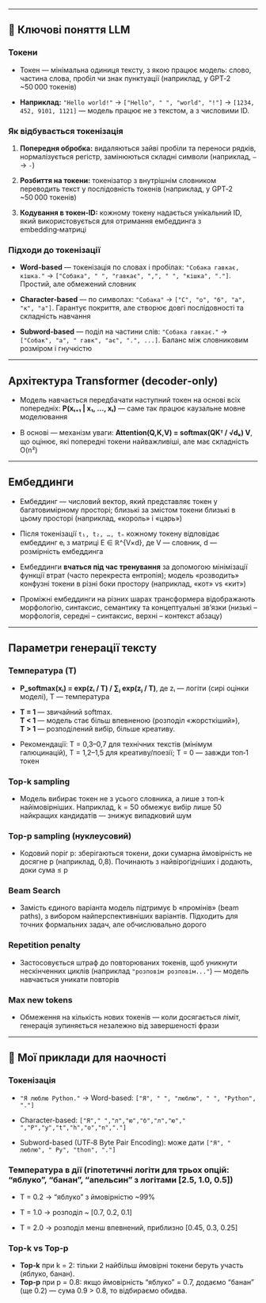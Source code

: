 
---

## 🧠 Ключові поняття LLM

### Токени

- Токен — мінімальна одиниця тексту, з якою працює модель: слово, частина слова, пробіл чи знак пунктуації (наприклад, у GPT‑2 ~50 000 токенів)
    
- **Наприклад:** `"Hello world!"` → `["Hello", " ", "world", "!"]` → `[1234, 452, 9101, 1121]` — модель працює не з текстом, а з числовими ID.
    

### Як відбувається токенізація

1. **Попередня обробка:** видаляються зайві пробіли та переноси рядків, нормалізується регістр, замінюються складні символи (наприклад, `—` → `-`) 
    
2. **Розбиття на токени:** токенізатор з внутрішнім словником переводить текст у послідовність токенів (наприклад, у GPT‑2 ~50 000 токенів)
    
3. **Кодування в токен‑ID:** кожному токену надається унікальний ID, який використовується для отримання ембеддинга з embedding‑матриці
    

### Підходи до токенізації

- **Word-based** — токенізація по словах і пробілах: `"Собака гавкає, кішка."` → `["Собака", " ", "гавкає", ",", " ", "кіш­ка", "."]`. Простий, але обмежений словник
    
- **Character-based** — по символах: `"Собака"` → `["С", "о", "б", "а", "к", "а"]`. Гарантує покриття, але створює довгі послідовності та складність навчання
    
- **Subword-based** — поділ на частини слів: `"Собака гавкає."` → `["Собак", "а", " гавк", "ає", ".", ...]`. Баланс між словниковим розміром і гнучкістю
    

---

## Архітектура Transformer (decoder‑only)

- Модель навчається передбачати наступний токен на основі всіх попередніх: **P(xₜ₊₁ | x₁, …, xₜ)** — саме так працює каузальне мовне моделювання
    
- В основі — механізм уваги: **Attention(Q,K,V) = softmax(QKᵀ / √dₖ) V**, що оцінює, які попередні токени найважливіші, але має складність O(n²)
    

---

## Ембеддинги

- Ембеддинг — числовий вектор, який представляє токен у багатовимірному просторі; близькі за змістом токени близькі в цьому просторі (наприклад, «король» і «царь»)
    
- Після токенізації `t₁, t₂, …, tₙ` кожному токену відповідає ембеддинг eᵢ з матриці E ∈ ℝ^{V×d}, де V — словник, d — розмірність ембеддинга
    
- Ембеддинги **вчаться під час тренування** за допомогою мінімізації функції втрат (часто перекреста ентропія); модель «розводить» конфузні токени в різні боки простору (наприклад, «кот» vs «кит»)
    
- Проміжні ембеддинги на різних шарах трансформера відображають морфологію, синтаксис, семантику та концептуальні зв’язки (низькі – морфологія, середні – синтаксис, верхні – контекст абзацу)
    

---

## Параметри генерації тексту

### Температура (T)

- **P_softmax(xᵢ) = exp(zᵢ / T) / ∑ⱼ exp(zⱼ / T)**, де zᵢ — логіти (сирі оцінки моделі), T — температура
    
- **T = 1** — звичайний softmax.  
    **T < 1** — модель стає більш впевненою (розподіл «жорсткіший»),  
    **T > 1** — розподілений вибір, більше креативу.
    
- Рекомендації: T = 0,3–0,7 для технічних текстів (мінімум галюцинацій), T = 1,2–1,5 для креативу/поезії; T = 0 — завжди топ‑1 токен
    

### Top‑k sampling

- Модель вибирає токен не з усього словника, а лише з топ‑k найімовірніших. Наприклад, k = 50 обмежує вибір лише 50 найкращих кандидатів — знижує випадковий шум
    

### Top‑p sampling (нуклеусовий)

- Кодовий поріг p: зберігаються токени, доки сумарна ймовірність не досягне p (наприклад, 0,8). Починають з найвірогідніших і додають, доки сума ≤ p
    

### Beam Search

- Замість єдиного варіанта модель підтримує b «промінів» (beam paths), з вибором найперспективніших варіантів. Підходить для точних формальних задач, але обчислювально дорого
    

### Repetition penalty

- Застосовується штраф до повторюваних токенів, щоб уникнути нескінченних циклів (наприклад `"розповім розповім..."`) — модель навчається уникати повторів
    

### Max new tokens

- Обмеження на кількість нових токенів — коли досягається ліміт, генерація зупиняється незалежно від завершеності фрази
    

---

## 📌 Мої приклади для наочності

### Токенізація

- `"Я люблю Python."` → Word-based: `["Я", " ", "люблю", " ", "Python", "."]`
    
- Character-based: `["Я"," ","л","ю","б","л","ю"," ","P","y","t","h","o","n","."]`
    
- Subword-based (UTF‑8 Byte Pair Encoding): може дати `["Я", " люблю", " Py", "thon", "."]`
    

### Температура в дії (гіпотетичні логіти для трьох опцій: “яблуко”, “банан”, “апельсин” з логітами [2.5, 1.0, 0.5])

- T = 0.2 → “яблуко” з ймовірністю ~99%
    
- T = 1.0 → розподіл ~ [0.7, 0.2, 0.1]
    
- T = 2.0 → розподіл менш впевнений, приблизно [0.45, 0.3, 0.25]
    

### Top‑k vs Top‑p

- **Top‑k** при k = 2: тільки 2 найбільш ймовірні токени беруть участь (яблуко, банан).
- **Top‑p** при p = 0.8: якщо ймовірність “яблуко” = 0.7, додаємо “банан” (ще 0.2) — сума 0.9 > 0.8, то відбираємо обидва.